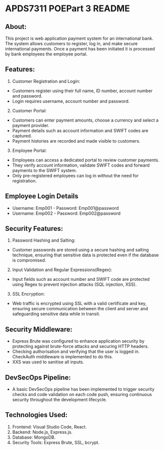 # APDS7311 POEPart 3 README

## About:
This project is web application payment system for an international bank. The system allows customers to register, log in, 
and make secure international payments. Once a payment has been initiated it is processed by bank employees the employee portal.

## Features:
1. Customer Registration and Login:
  - Customers register using their full name, ID number, account number and password.
  - Login requires username, account number and password.
    
2. Customer Portal:
  - Customers can enter payment amounts, choose a currency and select a payment provider.
  - Payment details such as account information and SWIFT codes are captured.
  - Payment histories are recorded and made visible to customers.
    
3. Employee Portal:
  - Employees can access a dedicated portal to review customer payments.
  - They verify account information, validate SWIFT codes and forward payments to the SWIFT system.
  - Only pre-registered employees can log in without the need for registration.

## Employee Login Details
  - Username: Emp001 - Password: Emp001@password
  - Username: Emp002 - Password: Emp002@password

## Security Features:
1. Password Hashing and Salting:
  - Customer passwords are stored using a secure hashing and salting technique, ensuring that sensitive data is protected even
    if the database is compromised.
    
2. Input Validation and Regular Expressions(Regex):
  - Input fields such as account number and SWIFT code are protected using Regex to prevent injection attacks (SQL injection, XSS).
    
3. SSL Encryption:
  - Web traffic is encrypted using SSL with a valid certificate and key, ensuring secure communication between the client and server
    and safeguarding sensitive data while in transit.

## Security Middleware:
  - Express Brute was configured to enhance application security by protecting against brute-force attacks and securing HTTP headers.
  - Checking authorisation and verifying that the user is logged in. CheckAuth middleware is implemented to do this. 
  - XXS was used to sanitise all inputs. 

## DevSecOps Pipeline:
  - A basic DevSecOps pipeline has been implemented to trigger security checks and code validation on each code push, ensuring
    continuous security throughout the development lifecycle.

## Technologies Used:
1. Frontend: Visual Studio Code, React.
2. Backend: Node.js, Express.js.
3. Database: MongoDB.
4. Security Tools: Express Brute, SSL, bcrypt.
